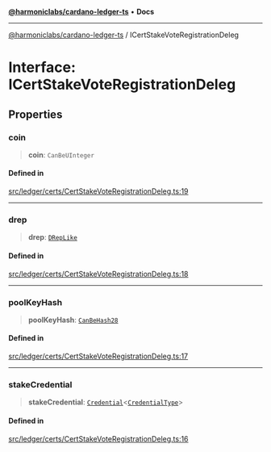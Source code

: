 [**@harmoniclabs/cardano-ledger-ts**](../README.md) • **Docs**

***

[@harmoniclabs/cardano-ledger-ts](../globals.md) / ICertStakeVoteRegistrationDeleg

# Interface: ICertStakeVoteRegistrationDeleg

## Properties

### coin

> **coin**: `CanBeUInteger`

#### Defined in

[src/ledger/certs/CertStakeVoteRegistrationDeleg.ts:19](https://github.com/HarmonicLabs/cardano-ledger-ts/blob/94dd590ffe94133126b0d8d49920fc7b002e1975/src/ledger/certs/CertStakeVoteRegistrationDeleg.ts#L19)

***

### drep

> **drep**: [`DRepLike`](../type-aliases/DRepLike.md)

#### Defined in

[src/ledger/certs/CertStakeVoteRegistrationDeleg.ts:18](https://github.com/HarmonicLabs/cardano-ledger-ts/blob/94dd590ffe94133126b0d8d49920fc7b002e1975/src/ledger/certs/CertStakeVoteRegistrationDeleg.ts#L18)

***

### poolKeyHash

> **poolKeyHash**: [`CanBeHash28`](../type-aliases/CanBeHash28.md)

#### Defined in

[src/ledger/certs/CertStakeVoteRegistrationDeleg.ts:17](https://github.com/HarmonicLabs/cardano-ledger-ts/blob/94dd590ffe94133126b0d8d49920fc7b002e1975/src/ledger/certs/CertStakeVoteRegistrationDeleg.ts#L17)

***

### stakeCredential

> **stakeCredential**: [`Credential`](../classes/Credential.md)\<[`CredentialType`](../enumerations/CredentialType.md)\>

#### Defined in

[src/ledger/certs/CertStakeVoteRegistrationDeleg.ts:16](https://github.com/HarmonicLabs/cardano-ledger-ts/blob/94dd590ffe94133126b0d8d49920fc7b002e1975/src/ledger/certs/CertStakeVoteRegistrationDeleg.ts#L16)
